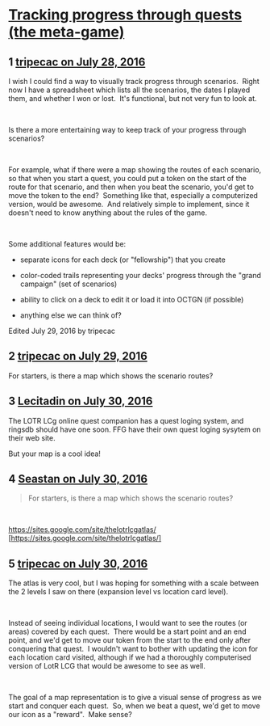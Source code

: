 # [Tracking progress through quests (the meta-game)](https://community.fantasyflightgames.com/topic/226090-tracking-progress-through-quests-the-meta-game/)

## 1 [tripecac on July 28, 2016](https://community.fantasyflightgames.com/topic/226090-tracking-progress-through-quests-the-meta-game/?do=findComment&comment=2331949)

I wish I could find a way to visually track progress through scenarios.  Right now I have a spreadsheet which lists all the scenarios, the dates I played them, and whether I won or lost.  It's functional, but not very fun to look at.

 

Is there a more entertaining way to keep track of your progress through scenarios?

 

For example, what if there were a map showing the routes of each scenario, so that when you start a quest, you could put a token on the start of the route for that scenario, and then when you beat the scenario, you'd get to move the token to the end?  Something like that, especially a computerized version, would be awesome.  And relatively simple to implement, since it doesn't need to know anything about the rules of the game.

 

Some additional features would be:

- separate icons for each deck (or "fellowship") that you create

- color-coded trails representing your decks' progress through the "grand campaign" (set of scenarios)

- ability to click on a deck to edit it or load it into OCTGN (if possible)

- anything else we can think of?

Edited July 29, 2016 by tripecac

## 2 [tripecac on July 29, 2016](https://community.fantasyflightgames.com/topic/226090-tracking-progress-through-quests-the-meta-game/?do=findComment&comment=2333850)

For starters, is there a map which shows the scenario routes?

## 3 [Lecitadin on July 30, 2016](https://community.fantasyflightgames.com/topic/226090-tracking-progress-through-quests-the-meta-game/?do=findComment&comment=2334079)

The LOTR LCg online quest companion has a quest loging system, and ringsdb should have one soon. FFG have their own quest loging sysytem on their web site.

But your map is a cool idea!

## 4 [Seastan on July 30, 2016](https://community.fantasyflightgames.com/topic/226090-tracking-progress-through-quests-the-meta-game/?do=findComment&comment=2334198)

> For starters, is there a map which shows the scenario routes?

 

https://sites.google.com/site/thelotrlcgatlas/ [https://sites.google.com/site/thelotrlcgatlas/]

## 5 [tripecac on July 30, 2016](https://community.fantasyflightgames.com/topic/226090-tracking-progress-through-quests-the-meta-game/?do=findComment&comment=2334322)

The atlas is very cool, but I was hoping for something with a scale between the 2 levels I saw on there (expansion level vs location card level).

 

Instead of seeing individual locations, I would want to see the routes (or areas) covered by each quest.  There would be a start point and an end point, and we'd get to move our token from the start to the end only after conquering that quest.  I wouldn't want to bother with updating the icon for each location card visited, although if we had a thoroughly computerised version of LotR LCG that would be awesome to see as well.

 

The goal of a map representation is to give a visual sense of progress as we start and conquer each quest.  So, when we beat a quest, we'd get to move our icon as a "reward".  Make sense? 

